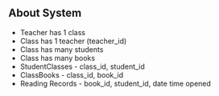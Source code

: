 
## About System


- Teacher has 1 class 
- Class has 1 teacher (teacher_id)
- Class has many students 
- Class has many books
- StudentClasses - class_id, student_id
- ClassBooks - class_id, book_id
- Reading Records - book_id, student_id, date time opened

